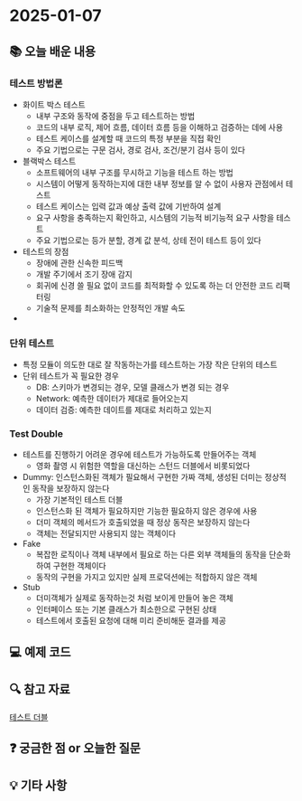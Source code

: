# 2025-01-07

## 📚 오늘 배운 내용
### 테스트 방법론
- 화이트 박스 테스트
  - 내부 구조와 동작에 중점을 두고 테스트하는 방법
  - 코드의 내부 로직, 제어 흐름, 데이터 흐름 등을 이해하고 검증하는 데에 사용
  - 테스트 케이스를 설계할 때 코드의 특정 부분을 직접 확인
  - 주요 기법으로는 구문 검사, 경로 검사, 조건/분기 검사 등이 있다
- 블랙박스 테스트
  - 소프트웨어의 내부 구조를 무시하고 기능을 테스트 하는 방법
  - 시스템이 어떻게 동작하는지에 대한 내부 정보를 알 수 없이 사용자 관점에서 테스트
  - 테스트 케이스는 입력 값과 예상 출력 값에 기반하여 설계
  - 요구 사항을 충족하는지 확인하고, 시스템의 기능적 비기능적 요구 사항을 테스트
  - 주요 기법으로는 등가 분할, 경계 값 분석, 상테 전이 테스트 등이 있다 
- 테스트의 장점
  - 장애에 관한 신속한 피드백
  - 개발 주기에서 조기 장애 감지
  - 회귀에 신경 쓸 필요 없이 코드를 최적화할 수 있도록 하는 더 안전한 코드 리팩터링
  - 기술적 문제를 최소화하는 안정적인 개발 속도
- 
### 단위 테스트
- 특정 모듈이 의도한 대로 잘 작동하는가를 테스트하는 가장 작은 단위의 테스트
- 단위 테스트가 꼭 필요한 경우
  - DB: 스키마가 변경되는 경우, 모델 클래스가 변경 되는 경우
  - Network: 예측한 데이터가 제대로 들어오는지
  - 데이터 검증: 예측한 데이트를 제대로 처리하고 있는지

### Test Double
- 테스트를 진행하기 어려운 경우에 테스트가 가능하도록 만들어주는 객체
  - 영화 촬영 시 위험한 역할을 대신하는 스턴드 더블에서 비롯되었다
- Dummy: 인스턴스화된 객체가 필요해서 구현한 가짜 객체, 생성된 더미는 정상적인 동작을 보장하지 않는다
  - 가장 기본적인 테스트 더블
  - 인스턴스화 된 객체가 필요하지만 기능한 필요하지 않은 경우에 사용
  - 더미 객체의 메서드가 호출되었을 때 정상 동작은 보장하지 않는다
  - 객체는 전달되지만 사용되지 않는 객체이다
- Fake
  - 복잡한 로직이나 객체 내부에서 필요로 하는 다른 외부 객체들의 동작을 단순화하여 구현한 객체이다
  - 동작의 구현을 가지고 있지만 실제 프로덕션에는 적합하지 않은 객체
- Stub
  - 더미객체가 실제로 동작하는것 처럼 보이게 만들어 놓은 객체 
  - 인터페이스 또는 기본 클래스가 최소한으로 구현된 상태
  - 테스트에서 호출된 요청에 대해 미리 준비해둔 결과를 제공
## 💻 예제 코드

## 🔍 참고 자료
[테스트 더블](https://tecoble.techcourse.co.kr/post/2020-09-19-what-is-test-double/)
## ❓ 궁금한 점 or 오늘한 질문

## 💡 기타 사항